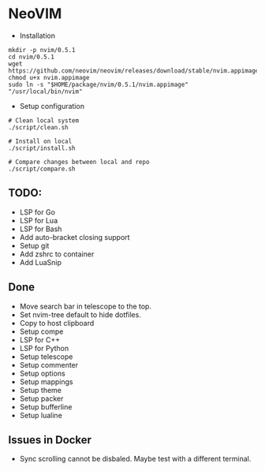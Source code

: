 # NeoVIM

* Installation

```shell
mkdir -p nvim/0.5.1
cd nvim/0.5.1
wget https://github.com/neovim/neovim/releases/download/stable/nvim.appimage
chmod u+x nvim.appimage
sudo ln -s "$HOME/package/nvim/0.5.1/nvim.appimage" "/usr/local/bin/nvim"
```

* Setup configuration

```shell
# Clean local system
./script/clean.sh

# Install on local
./script/install.sh

# Compare changes between local and repo
./script/compare.sh
```

## TODO:

* LSP for Go
* LSP for Lua
* LSP for Bash
* Add auto-bracket closing support
* Setup git
* Add zshrc to container
* Add LuaSnip

## Done

* Move search bar in telescope to the top.
* Set nvim-tree default to hide dotfiles.
* Copy to host clipboard
* Setup compe
* LSP for C++
* LSP for Python
* Setup telescope
* Setup commenter
* Setup options
* Setup mappings
* Setup theme
* Setup packer
* Setup bufferline
* Setup lualine

## Issues in Docker

* Sync scrolling cannot be disbaled. Maybe test with a different terminal.
